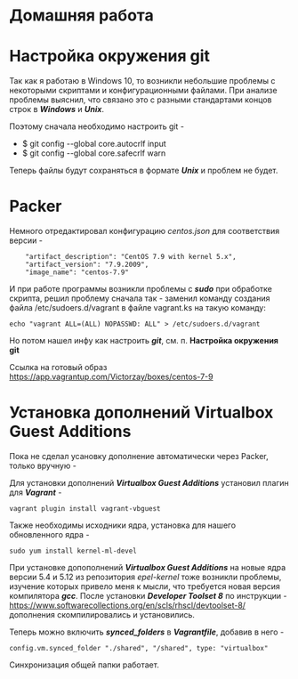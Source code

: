 # Домашняя работа

 # Настройка окружения git

Так как я работаю в Windows 10, то возникли небольшие проблемы с некоторыми скриптами и конфигурационными файлами. При анализе проблемы выяснил,
 что связано это с разными стандартами концов строк в **_Windows_** и ___Unix___.
 
Поэтому сначала необходимо настроить git - 
 
 * $ git config --global core.autocrlf input
 * $ git config --global core.safecrlf warn
 
 Теперь файлы будут сохраняться в  формате ___Unix___ и проблем не будет.
 

 # Packer
 
 Немного отредактировал конфигурацию _centos.json_ для соответствия версии - 
 
```
    "artifact_description": "CentOS 7.9 with kernel 5.x",    
    "artifact_version": "7.9.2009",
    "image_name": "centos-7.9"
```
И при работе программы возникли проблемы с ___sudo___ при обработке скрипта, решил проблему сначала так - заменил команду создания файла /etc/sudoers.d/vagrant в файле vagrant.ks на такую команду:

`echo "vagrant ALL=(ALL) NOPASSWD: ALL" > /etc/sudoers.d/vagrant`

Но потом нашел инфу как настроить ___git___, см. п. **Настройка окружения git**

Ссылка на готовый образ  <https://app.vagrantup.com/Victorzay/boxes/centos-7-9>

 # Установка дополнений Virtualbox Guest Additions

Пока не сделал усановку дополнение автоматически через Packer, только вручную - 

Для установки дополнений ___Virtualbox Guest Additions___ установил плагин для ___Vagrant___ -

`vagrant plugin install vagrant-vbguest`

Также необходимы исходники ядра, установка для нашего обновленного ядра - 

`sudo yum install kernel-ml-devel`

При установке допополнений ___Virtualbox Guest Additions___ на новые ядра версии 5.4 и 5.12 из репозитория _epel-kernel_ тоже возникли проблемы, изучение которых привело меня к мысли,
 что требуется новая версия компилятора ___gcc___. После установки ___Developer Toolset 8___ по инструкции - <https://www.softwarecollections.org/en/scls/rhscl/devtoolset-8/> 
 дополнения скомпилировались и установились.
 
 Теперь можно включить ___synced_folders___ в ___Vagrantfile___, добавив в него -
 
 `config.vm.synced_folder "./shared", "/shared", type: "virtualbox"`
 
 Синхронизация общей папки работает.
